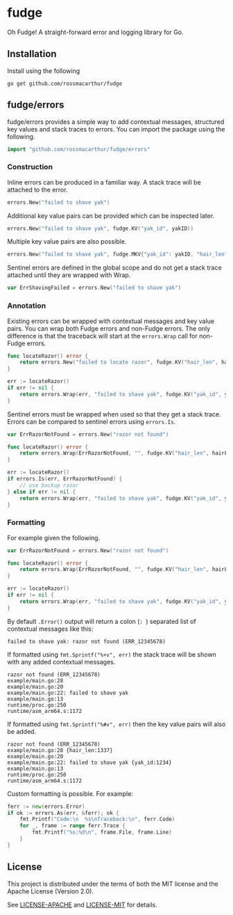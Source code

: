 # fudge

Oh Fudge! A straight-forward error and logging library for Go.

## Installation

Install using the following

```
go get github.com/rossmacarthur/fudge
```

## fudge/errors

fudge/errors provides a simple way to add contextual messages, structured key
values and stack traces to errors. You can import the package using the
following.

```go
import "github.com/rossmacarthur/fudge/errors"
```

### Construction

Inline errors can be produced in a familiar way. A stack trace will be attached
to the error.

```go
errors.New("failed to shave yak")
```

Additional key value pairs can be provided which can be inspected later.

```go
errors.New("failed to shave yak", fudge.KV("yak_id", yakID))
```

Multiple key value pairs are also possible.

```go
errors.New("failed to shave yak", fudge.MKV{"yak_id": yakID, "hair_len": hairLen})
```

Sentinel errors are defined in the global scope and do not get a stack trace
attached until they are wrapped with Wrap.

```go
var ErrShavingFailed = errors.New("failed to shave yak")
```

### Annotation

Existing errors can be wrapped with contextual messages and key value pairs. You
can wrap both Fudge errors and non-Fudge errors. The only difference is that the
traceback will start at the `errors.Wrap` call for non-Fudge errors.

```go
func locateRazor() error {
    return errors.New("failed to locate razor", fudge.KV("hair_len", hairLen))
}

err := locateRazor()
if err != nil {
    return errors.Wrap(err, "failed to shave yak", fudge.KV("yak_id", yakID))
}
```

Sentinel errors must be wrapped when used so that they get a stack trace. Errors
can be compared to sentinel errors using `errors.Is`.

```go
var ErrRazorNotFound = errors.New("razor not found")

func locateRazor() error {
    return errors.Wrap(ErrRazorNotFound, "", fudge.KV("hair_len", hairLen))
}

err := locateRazor()
if errors.Is(err, ErrRazorNotFound) {
    // use backup razor
} else if err != nil {
    return errors.Wrap(err, "failed to shave yak", fudge.KV("yak_id", yakID))
}
```

### Formatting

For example given the following.

```go
var ErrRazorNotFound = errors.New("razor not found")

func locateRazor() error {
    return errors.Wrap(ErrRazorNotFound, "", fudge.KV("hair_len", hairLen))
}

err := locateRazor()
if err != nil {
    return errors.Wrap(err, "failed to shave yak", fudge.KV("yak_id", yakID))
}
```

By default `.Error()` output will return a colon (`: `) separated list of
contextual messages like this:

```
failed to shave yak: razor not found (ERR_12345678)
```

If formatted using `fmt.Sprintf("%+v", err)` the stack trace will be shown with
any added contextual messages.

```text
razor not found (ERR_12345678)
example/main.go:28
example/main.go:20
example/main.go:22: failed to shave yak
example/main.go:13
runtime/proc.go:250
runtime/asm_arm64.s:1172
```

If formatted using `fmt.Sprintf("%#v", err)` then the key value pairs will also
be added.

```text
razor not found (ERR_12345678)
example/main.go:28 {hair_len:1337}
example/main.go:20
example/main.go:22: failed to shave yak {yak_id:1234}
example/main.go:13
runtime/proc.go:250
runtime/asm_arm64.s:1172
```

Custom formatting is possible. For example:

```go
ferr := new(errors.Error)
if ok := errors.As(err, &ferr); ok {
    fmt.Printf("Code:\n  %s\nTraceback:\n", ferr.Code)
    for _, frame := range ferr.Trace {
        fmt.Printf("%s:%d\n", frame.File, frame.Line)
    }
}
```

## License

This project is distributed under the terms of both the MIT license and the
Apache License (Version 2.0).

See [LICENSE-APACHE](LICENSE-APACHE) and [LICENSE-MIT](LICENSE-MIT) for details.
